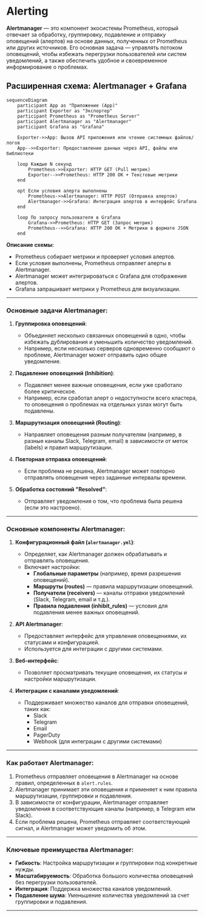 # Alerting
**Alertmanager** — это компонент экосистемы Prometheus, который отвечает за обработку, группировку, подавление и отправку оповещений (алертов) на основе данных, полученных от Prometheus или других источников. Его основная задача — управлять потоком оповещений, чтобы избежать перегрузки пользователей или систем уведомлений, а также обеспечить удобное и своевременное информирование о проблемах.

## Расширенная схема: Alertmanager + Grafana

```mermaid
sequenceDiagram
    participant App as "Приложение (App)"
    participant Exporter as "Экспортер"
    participant Prometheus as "Prometheus Server"
    participant Alertmanager as "Alertmanager"
    participant Grafana as "Grafana"

    Exporter->>App: Вызов API приложения или чтение системных файлов/логов
    App-->>Exporter: Предоставление данных через API, файлы или библиотеки

    loop Каждые N секунд
        Prometheus->>Exporter: HTTP GET (Pull метрик)
        Exporter-->>Prometheus: HTTP 200 OK + Текстовые метрики
    end

    opt Если условия алерта выполнены
        Prometheus->>Alertmanager: HTTP POST (Отправка алертов)
        Alertmanager->>Grafana: Интеграция алертов в интерфейс Grafana
    end

    loop По запросу пользователя в Grafana
        Grafana->>Prometheus: HTTP GET (Запрос метрик)
        Prometheus-->>Grafana: HTTP 200 OK + Метрики в формате JSON
    end
```

**Описание схемы:**  
- Prometheus собирает метрики и проверяет условия алертов.
- Если условия выполнены, Prometheus отправляет алерты в Alertmanager.
- Alertmanager может интегрироваться с Grafana для отображения алертов.
- Grafana запрашивает метрики у Prometheus для визуализации.

---

### **Основные задачи Alertmanager:**
1. **Группировка оповещений**:
   - Объединяет несколько связанных оповещений в одно, чтобы избежать дублирования и уменьшить количество уведомлений.
   - Например, если несколько серверов одновременно сообщают о проблеме, Alertmanager может отправить одно общее уведомление.

2. **Подавление оповещений (Inhibition)**:
   - Подавляет менее важные оповещения, если уже сработало более критическое.
   - Например, если сработал алерт о недоступности всего кластера, то оповещения о проблемах на отдельных узлах могут быть подавлены.

3. **Маршрутизация оповещений (Routing)**:
   - Направляет оповещения разным получателям (например, в разные каналы Slack, Telegram, email) в зависимости от меток (labels) и правил маршрутизации.

4. **Повторная отправка оповещений**:
   - Если проблема не решена, Alertmanager может повторно отправлять оповещения через заданные интервалы времени.

5. **Обработка состояний "Resolved"**:
   - Отправляет уведомления о том, что проблема была решена (если это настроено).

---

### **Основные компоненты Alertmanager:**

1. **Конфигурационный файл (`alertmanager.yml`)**:
   - Определяет, как Alertmanager должен обрабатывать и отправлять оповещения.
   - Включает настройки:
     - **Глобальные параметры** (например, время разрешения оповещений).
     - **Маршруты (routes)** — правила маршрутизации оповещений.
     - **Получатели (receivers)** — каналы отправки уведомлений (Slack, Telegram, email и т.д.).
     - **Правила подавления (inhibit_rules)** — условия для подавления менее важных оповещений.

2. **API Alertmanager**:
   - Предоставляет интерфейс для управления оповещениями, их статусами и конфигурацией.
   - Используется для интеграции с другими системами.

3. **Веб-интерфейс**:
   - Позволяет просматривать текущие оповещения, их статусы и настройки маршрутизации.

4. **Интеграции с каналами уведомлений**:
   - Поддерживает множество каналов для отправки оповещений, таких как:
     - Slack
     - Telegram
     - Email
     - PagerDuty
     - Webhook (для интеграции с другими системами)

---

### **Как работает Alertmanager:**
1. Prometheus отправляет оповещения в Alertmanager на основе правил, определенных в `alert.rules`.
2. Alertmanager принимает эти оповещения и применяет к ним правила маршрутизации, группировки и подавления.
3. В зависимости от конфигурации, Alertmanager отправляет уведомления в соответствующие каналы (например, в Telegram или Slack).
4. Если проблема решена, Prometheus отправляет соответствующий сигнал, и Alertmanager может уведомить об этом.

---

### **Ключевые преимущества Alertmanager:**
- **Гибкость**: Настройка маршрутизации и группировки под конкретные нужды.
- **Масштабируемость**: Обработка большого количества оповещений без перегрузки пользователей.
- **Интеграция**: Поддержка множества каналов уведомлений.
- **Подавление шума**: Уменьшение количества уведомлений за счет группировки и подавления.
---
